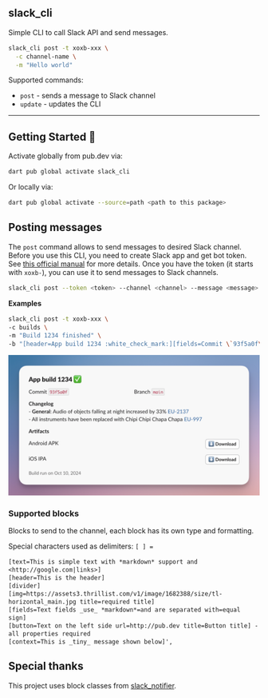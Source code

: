 ## slack_cli

Simple CLI to call Slack API and send messages.

```sh
slack_cli post -t xoxb-xxx \
  -c channel-name \
  -m "Hello world"
```

Supported commands:

- `post` - sends a message to Slack channel
- `update` - updates the CLI

---

## Getting Started 🚀

Activate globally from pub.dev via:

```sh
dart pub global activate slack_cli
```

Or locally via:

```sh
dart pub global activate --source=path <path to this package>
```

## Posting messages

The `post` command allows to send messages to desired Slack channel. Before you use this CLI, you need to create Slack app and get bot token. See [this official manual](https://api.slack.com/quickstart) for more details. Once you have the token (it starts with `xoxb-`), you can use it to send messages to Slack channels.

```sh
slack_cli post --token <token> --channel <channel> --message <message> --blocks <blocks>
```

**Examples**

```sh
slack_cli post -t xoxb-xxx \
-c builds \
-m "Build 1234 finished" \
-b "[header=App build 1234 :white_check_mark:][fields=Commit \`93f5a0f\`=Branch \`main\`][text=*Changelog*\n - *General*: Audio of objects falling at night increased by 33% <https://google.com|EU-2137>\n - All instruments have been replaced with Chipi Chipi Chapa Chapa <https://google.com|EU-997>][text=*Artifacts*][button=Android APK url=http://google.com title=:arrow_down: Download][button=iOS IPA url=http://google.com title=:arrow_down: Download][context=Build run on Oct 10, 2024]"
```

![](example/screenshots/slack_cli_output.png)

### Supported blocks

Blocks to send to the channel, each block has its own type and formatting.

Special characters used as delimiters: `[ ] =`

```
[text=This is simple text with *markdown* support and <http://google.com|links>]
[header=This is the header]
[divider]
[img=https://assets3.thrillist.com/v1/image/1682388/size/tl-horizontal_main.jpg title=required title]
[fields=Text fields _use_ *markdown*=and are separated with=equal sign]
[button=Text on the left side url=http://pub.dev title=Button title] - all properties required
[context=This is _tiny_ message shown below]',
```

## Special thanks

This project uses block classes from [slack_notifier](https://pub.dev/packages/slack_notifier).

